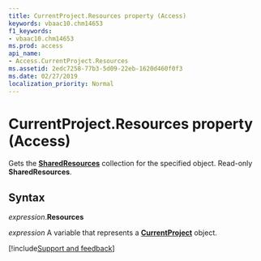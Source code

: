 ```yaml
---
title: CurrentProject.Resources property (Access)
keywords: vbaac10.chm14653
f1_keywords:
- vbaac10.chm14653
ms.prod: access
api_name:
- Access.CurrentProject.Resources
ms.assetid: 2edc7258-77b3-5d09-22eb-1620d460f0f3
ms.date: 02/27/2019
localization_priority: Normal
---
```



# CurrentProject.Resources property (Access)

Gets the **[SharedResources](Access.SharedResources.md)** collection for the specified object. Read-only **SharedResources**.


## Syntax

_expression_.**Resources**

_expression_ A variable that represents a **[CurrentProject](Access.CurrentProject.md)** object.




[!include[Support and feedback](~/includes/feedback-boilerplate.md)]